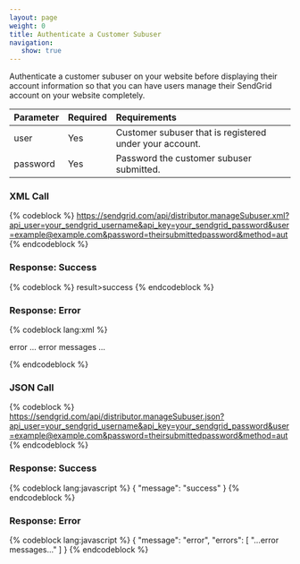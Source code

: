 ```yaml
---
layout: page
weight: 0
title: Authenticate a Customer Subuser
navigation:
   show: true
---
```


Authenticate a customer subuser on your website before displaying their account information so that you can have users manage their SendGrid account on your website completely.

<table>
<thead>
<tr class="header">
<th align="left">Parameter</th>
<th align="left">Required</th>
<th align="left">Requirements</th>
</tr>
</thead>
<tbody>
<tr class="odd">
<td align="left">user</td>
<td align="left">Yes</td>
<td align="left">Customer subuser that is registered under your account.</td>
</tr>
<tr class="even">
<td align="left">password</td>
<td align="left">Yes</td>
<td align="left">Password the customer subuser submitted.</td>
</tr>
</tbody>
</table>

### XML Call

{% codeblock %}
https://sendgrid.com/api/distributor.manageSubuser.xml?api_user=your_sendgrid_username&api_key=your_sendgrid_password&user=example@example.com&password=theirsubmittedpassword&method=aut
{% endcodeblock %}

### Response: Success

{% codeblock %}
result\><message>success</message></result>
{% endcodeblock %}

### Response: Error

{% codeblock lang:xml %}
<?xml version="1.0" encoding="ISO-8859-1"?>

<result>
   <message>error</message>
   <errors>
      <error>... error messages ...</error>
   </errors>
</result>

{% endcodeblock %}

### JSON Call

{% codeblock %}
https://sendgrid.com/api/distributor.manageSubuser.json?api_user=your_sendgrid_username&api_key=your_sendgrid_password&user=example@example.com&password=theirsubmittedpassword&method=aut
{% endcodeblock %}

### Response: Success

{% codeblock lang:javascript %}
{
  "message": "success"
}
{% endcodeblock %}

### Response: Error

{% codeblock lang:javascript %}
{
  "message": "error",
  "errors": [
    "...error messages..."
  ]
}
{% endcodeblock %}
